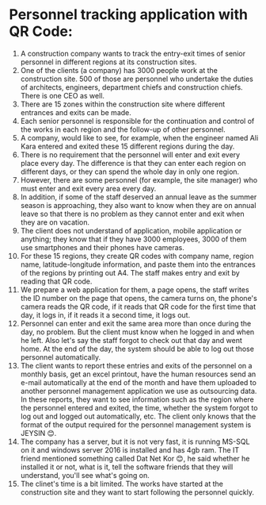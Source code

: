 # Personnel tracking application with QR Code:
1. A construction company wants to track the entry-exit times of senior personnel in different regions at its construction sites.
2. One of the clients (a company) has 3000 people work at the construction site. 500 of those are personnel who undertake the duties of architects, engineers, department chiefs and construction chiefs. There is one CEO as well.
3. There are 15 zones within the construction site where different entrances and exits can be made.
4. Each senior personnel is responsible for the continuation and control of the works in each region and the follow-up of other personnel.
5. A company, would like to see, for example, when the engineer named Ali Kara entered and exited these 15 different regions during the day.
6. There is no requirement that the personnel will enter and exit every place every day. The difference is that they can enter each region on different days, or they can spend the whole day in only one region.
7. However, there are some personnel (for example, the site manager) who must enter and exit every area every day.
8. In addition, if some of the staff deserved an annual leave as the summer season is approaching, they also want to know when they are on annual leave so that there is no problem as they cannot enter and exit when they are on vacation.
9. The client does not understand of application, mobile application or anything; they know that if they have 3000 employees, 3000 of them use smartphones and their phones have cameras.
10. For these 15 regions, they create QR codes with company name, region name, latitude-longitude information, and paste them into the entrances of the regions by printing out A4. The staff makes entry and exit by reading that QR code.
11. We prepare a web application for them, a page opens, the staff writes the ID number on the page that opens, the camera turns on, the phone's camera reads the QR code, if it reads that QR code for the first time that day, it logs in, if it reads it a second time, it logs out.
12. Personnel can enter and exit the same area more than once during the day, no problem. But the client must know when he logged in and when he left. Also let's say the staff forgot to check out that day and went home. At the end of the day, the system should be able to log out those personnel automatically.
13. The client wants to report these entries and exits of the personnel on a monthly basis, get an excel printout, have the human resources send an e-mail automatically at the end of the month and have them uploaded to another personnel management application we use as outsourcing data. In these reports, they want to see information such as the region where the personnel entered and exited, the time, whether the system forgot to log out and logged out automatically, etc. The client only knows that the format of the output required for the personnel management system is JEYSIN 😊.
14. The company has a server, but it is not very fast, it is running MS-SQL on it and windows server 2016 is installed and has 4gb ram. The IT friend mentioned something called Dat Net Kor 😊, he said whether he installed it or not, what is it, tell the software friends that they will understand, you'll see what's going on.
15. The clinet's time is a bit limited. The works have started at the construction site and they want to start following the personnel quickly.
